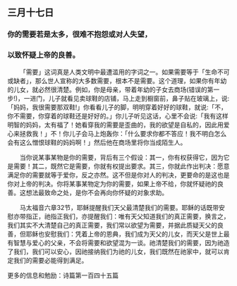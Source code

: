 ## 三月十七日

### 你的需要若是太多，很难不抱怨或对人失望，

### 以致怀疑上帝的良善。


&emsp;&emsp;「需要」这词真是人类文明中最遭滥用的字词之一。如果需要等于「生命不可或缺者」，那么世人宣称的大多数需要，根本不是需要。这个道理，如果你有年幼的儿女，就必然很清楚。例如，你是母亲，带着年幼的子女去商场(错误的第一步!)，一进门，儿子就看见卖球鞋的店铺，马上走到橱窗前，鼻子贴在玻璃上，说:「妈妈，我很需要那双鞋!」你看看儿子的脚，明明穿着好好的球鞋，就说:「不，你不需要，你穿着的球鞋还是好好的。」你儿子听见这话，心里不会说:「我有这样明智的妈妈，太有福了！她看穿我的需要是歪曲的，我的欲望是自私的，因此用爱心来拯救我！」不！你儿子会马上炮轰你：「什么要求你都不答应！我不明白怎么会有这么憎恨球鞋的妈妈啊！」然后他在商场里将你当成陌生人。

&emsp;&emsp;当你说某事某物是你的需要，背后有三个假设：其一，你有权获得它，因为它是需要！其二，既然它是需要，你就有权提出要求。其三，你就此作出判决：愿意满足你的需要就等于爱你，反之亦然。这不但是你对人的判决，更要命的是这也是你对上帝的判决。你将某事某物定为你的需要，如果上帝不给，你就怀疑祂的良善。这想法最致命之处，是你不会再向你怀疑的对象求助。

&emsp;&emsp;马太福音六章32节，耶稣提醒我们天父最清楚我们的需要。耶稣的话既带安慰亦带指正，祂指正我们，亦提醒我们：唯有天父知道我们的真正需要，换言之，我们其实不大清楚自己的真正需要，我们常以欲望为需要，并据此质疑天父的良善，但耶稣也安慰我们：凭着上帝的恩典，我们成为天父的儿女，而天父是世上最有智慧与爱心的父亲，不会将需要和欲望混为一谈。祂清楚我们的需要，因为祂造了我们，我们可以安心，因祂接纳我们为祂的儿女，我们既然在祂家中，就可以肯定我们的需要必能得到满足。


更多的信息和勉励：诗篇第一百四十五篇